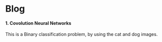 # Blog

#### 1. Covolution Neural Networks

This is a Binary classification problem, by using the cat and dog images. 